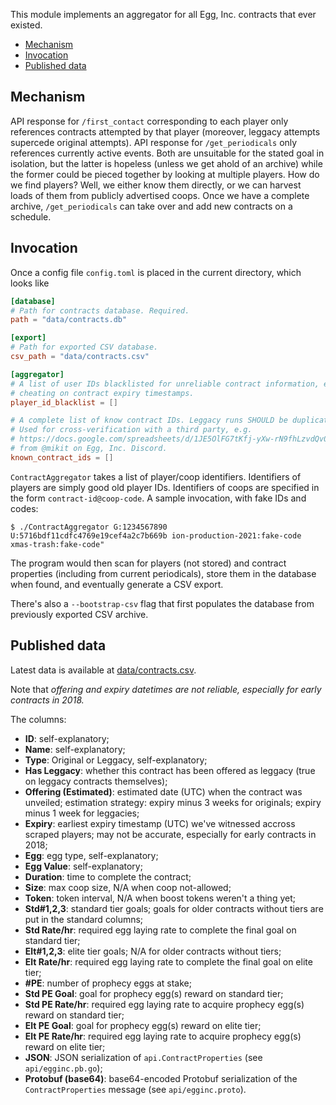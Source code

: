 This module implements an aggregator for all Egg, Inc. contracts that ever existed.

<!-- START doctoc generated TOC please keep comment here to allow auto update -->
<!-- DON'T EDIT THIS SECTION, INSTEAD RE-RUN doctoc TO UPDATE -->


- [Mechanism](#mechanism)
- [Invocation](#invocation)
- [Published data](#published-data)

<!-- END doctoc generated TOC please keep comment here to allow auto update -->

## Mechanism

API response for `/first_contact` corresponding to each player only references contracts attempted by that player (moreover, leggacy attempts supercede original attempts). API response for `/get_periodicals` only references currently active events. Both are unsuitable for the stated goal in isolation, but the latter is hopeless (unless we get ahold of an archive) while the former could be pieced together by looking at multiple players. How do we find players? Well, we either know them directly, or we can harvest loads of them from publicly advertised coops. Once we have a complete archive, `/get_periodicals` can take over and add new contracts on a schedule.

## Invocation

Once a config file `config.toml` is placed in the current directory, which looks like

```toml
[database]
# Path for contracts database. Required.
path = "data/contracts.db"

[export]
# Path for exported CSV database.
csv_path = "data/contracts.csv"

[aggregator]
# A list of user IDs blacklisted for unreliable contract information, e.g. for
# cheating on contract expiry timestamps.
player_id_blacklist = []

# A complete list of know contract IDs. Leggacy runs SHOULD be duplicated.
# Used for cross-verification with a third party, e.g.
# https://docs.google.com/spreadsheets/d/1JE5OlFG7tKfj-yXw-rN9fhLzvdQv0YmB_olrYFAAeKo/
# from @mikit on Egg, Inc. Discord.
known_contract_ids = []
```

`ContractAggregator` takes a list of player/coop identifiers. Identifiers of players are simply good old player IDs. Identifiers of coops are specified in the form `contract-id@coop-code`. A sample invocation, with fake IDs and codes:

```console
$ ./ContractAggregator G:1234567890 U:5716bdf11cdfc4769e19cef4a2c7b669b ion-production-2021:fake-code xmas-trash:fake-code"
```

The program would then scan for players (not stored) and contract properties (including from current periodicals), store them in the database when found, and eventually generate a CSV export.

There's also a `--bootstrap-csv` flag that first populates the database from previously exported CSV archive.

## Published data

Latest data is available at [data/contracts.csv](data/contracts.csv).

Note that *offering and expiry datetimes are not reliable, especially for early contracts in 2018.*

The columns:

- **ID**: self-explanatory;
- **Name**: self-explanatory;
- **Type**: Original or Leggacy, self-explanatory;
- **Has Leggacy**: whether this contract has been offered as leggacy (true on leggacy contracts themselves);
- **Offering (Estimated)**: estimated date (UTC) when the contract was unveiled; estimation strategy: expiry minus 3 weeks for originals; expiry minus 1 week for leggacies;
- **Expiry**: earliest expiry timestamp (UTC) we've witnessed accross scraped players; may not be accurate, especially for early contracts in 2018;
- **Egg**: egg type, self-explanatory;
- **Egg Value**: self-explanatory;
- **Duration**: time to complete the contract;
- **Size**: max coop size, N/A when coop not-allowed;
- **Token**: token interval, N/A when boost tokens weren't a thing yet;
- **Std#1,2,3**: standard tier goals; goals for older contracts without tiers are put in the standard columns;
- **Std Rate/hr**: required egg laying rate to complete the final goal on standard tier;
- **Elt#1,2,3**: elite tier goals; N/A for older contracts without tiers;
- **Elt Rate/hr**: required egg laying rate to complete the final goal on elite tier;
- **#PE**: number of prophecy eggs at stake;
- **Std PE Goal**: goal for prophecy egg(s) reward on standard tier;
- **Std PE Rate/hr**: required egg laying rate to acquire prophecy egg(s) reward on standard tier;
- **Elt PE Goal**: goal for prophecy egg(s) reward on elite tier;
- **Elt PE Rate/hr**: required egg laying rate to acquire prophecy egg(s) reward on elite tier;
- **JSON**: JSON serialization of `api.ContractProperties` (see `api/egginc.pb.go`);
- **Protobuf (base64)**: base64-encoded Protobuf serialization of the `ContractProperties` message (see `api/egginc.proto`).
